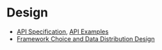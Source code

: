 # Design

- [API Specification](https://github.com/htw-projekt-p2p-volltextsuche/p2p-dht/blob/main/docs/openapi.yaml), [API Examples](https://github.com/htw-projekt-p2p-volltextsuche/p2p-dht/blob/main/docs/routes.md)
- [Framework Choice and Data Distribution Design](https://github.com/htw-projekt-p2p-volltextsuche/p2p-dht/blob/main/docs/data-distribution-design.md#readme)